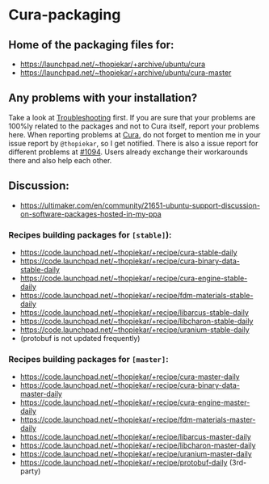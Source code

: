 # Cura-packaging

## Home of the packaging files for:
* https://launchpad.net/~thopiekar/+archive/ubuntu/cura
* https://launchpad.net/~thopiekar/+archive/ubuntu/cura-master

## Any problems with your installation?
Take a look at [Troubleshooting](Troubleshooting.md) first. If you are sure that your problems are 100%ly related to the packages and not to Cura itself, report your problems here. When reporting problems at [Cura](https://github.com/Ultimaker/Cura), do not forget to mention me in your issue report by `@thopiekar`, so I get notified.
There is also a issue report for different problems at [#1094](https://github.com/Ultimaker/Cura/issues/1094). Users already exchange their workarounds there and also help each other.

## Discussion:
* https://ultimaker.com/en/community/21651-ubuntu-support-discussion-on-software-packages-hosted-in-my-ppa

### Recipes building packages for `[stable]`):
* https://code.launchpad.net/~thopiekar/+recipe/cura-stable-daily
* https://code.launchpad.net/~thopiekar/+recipe/cura-binary-data-stable-daily
* https://code.launchpad.net/~thopiekar/+recipe/cura-engine-stable-daily
* https://code.launchpad.net/~thopiekar/+recipe/fdm-materials-stable-daily
* https://code.launchpad.net/~thopiekar/+recipe/libarcus-stable-daily
* https://code.launchpad.net/~thopiekar/+recipe/libcharon-stable-daily
* https://code.launchpad.net/~thopiekar/+recipe/uranium-stable-daily
* (protobuf is not updated frequently)

### Recipes building packages for `[master]`:
* https://code.launchpad.net/~thopiekar/+recipe/cura-master-daily
* https://code.launchpad.net/~thopiekar/+recipe/cura-binary-data-master-daily
* https://code.launchpad.net/~thopiekar/+recipe/cura-engine-master-daily
* https://code.launchpad.net/~thopiekar/+recipe/fdm-materials-master-daily
* https://code.launchpad.net/~thopiekar/+recipe/libarcus-master-daily
* https://code.launchpad.net/~thopiekar/+recipe/libcharon-master-daily
* https://code.launchpad.net/~thopiekar/+recipe/uranium-master-daily
* https://code.launchpad.net/~thopiekar/+recipe/protobuf-daily (3rd-party)
